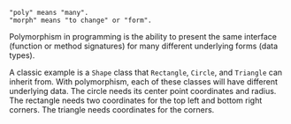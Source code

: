 
    "poly" means "many".
    "morph" means "to change" or "form".
	
Polymorphism in programming is the ability to present the same interface (function or method signatures) for many different underlying forms (data types).

A classic example is a `Shape` class that `Rectangle`, `Circle`, and `Triangle` can inherit from. With polymorphism, each of these classes will have different underlying data. The circle needs its center point coordinates and radius. The rectangle needs two coordinates for the top left and bottom right corners. The triangle needs coordinates for the corners.